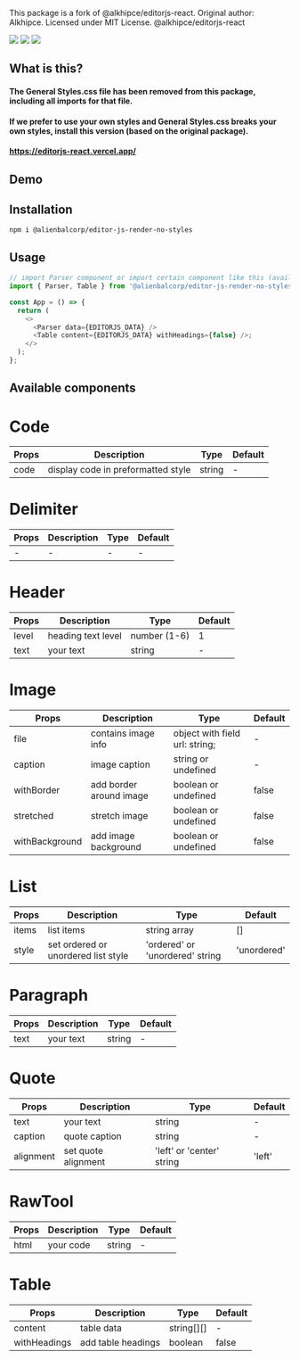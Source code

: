 This package is a fork of @alkhipce/editorjs-react. Original author: Alkhipce. Licensed under MIT License. @alkhipce/editorjs-react

[![](https://flat.badgen.net/npm/v/@alkhipce/editorjs-react?icon=npm)](https://www.npmjs.com/package/@alkhipce/editorjs-react)
[![](https://flat.badgen.net/github/stars/etozhealkhipce/editorjs-react)](https://github.com/etozhealkhipce/editorjs-react)
[![](https://flat.badgen.net/badge/demo/site/green)](https://editorjs-react.vercel.app/)

## What is this?
#### The General Styles.css file has been removed from this package, including all imports for that file.
#### If we prefer to use your own styles and General Styles.css breaks your own styles, install this version (based on the original package).

#### https://editorjs-react.vercel.app/

## Demo

## Installation

```shell
npm i @alienbalcorp/editor-js-render-no-styles
```

## Usage

```javascript
// import Parser component or import certain component like this (available components list below)
import { Parser, Table } from '@alienbalcorp/editor-js-render-no-styles';

const App = () => {
  return (
    <>
      <Parser data={EDITORJS_DATA} />
      <Table content={EDITORJS_DATA} withHeadings={false} />;
    </>
  );
};
```

## Available components

# Code

| Props | Description                        | Type   | Default |
| ----- | ---------------------------------- | ------ | ------- |
| code  | display code in preformatted style | string | -       |

# Delimiter

| Props | Description | Type | Default |
| ----- | ----------- | ---- | ------- |
| -     | -           | -    | -       |

# Header

| Props | Description        | Type         | Default |
| ----- | ------------------ | ------------ | ------- |
| level | heading text level | number (1-6) | 1       |
| text  | your text          | string       | -       |

# Image

| Props          | Description             | Type                           | Default |
| -------------- | ----------------------- | ------------------------------ | ------- |
| file           | contains image info     | object with field url: string; | -       |
| caption        | image caption           | string or undefined            | -       |
| withBorder     | add border around image | boolean or undefined           | false   |
| stretched      | stretch image           | boolean or undefined           | false   |
| withBackground | add image background    | boolean or undefined           | false   |

# List

| Props | Description                         | Type                            | Default     |
| ----- | ----------------------------------- | ------------------------------- | ----------- |
| items | list items                          | string array                    | []          |
| style | set ordered or unordered list style | 'ordered' or 'unordered' string | 'unordered' |

# Paragraph

| Props | Description | Type   | Default |
| ----- | ----------- | ------ | ------- |
| text  | your text   | string | -       |

# Quote

| Props     | Description         | Type                      | Default |
| --------- | ------------------- | ------------------------- | ------- |
| text      | your text           | string                    | -       |
| caption   | quote caption       | string                    | -       |
| alignment | set quote alignment | 'left' or 'center' string | 'left'  |

# RawTool

| Props | Description | Type   | Default |
| ----- | ----------- | ------ | ------- |
| html  | your code   | string | -       |

# Table

| Props        | Description        | Type       | Default |
| ------------ | ------------------ | ---------- | ------- |
| content      | table data         | string[][] | -       |
| withHeadings | add table headings | boolean    | false   |
